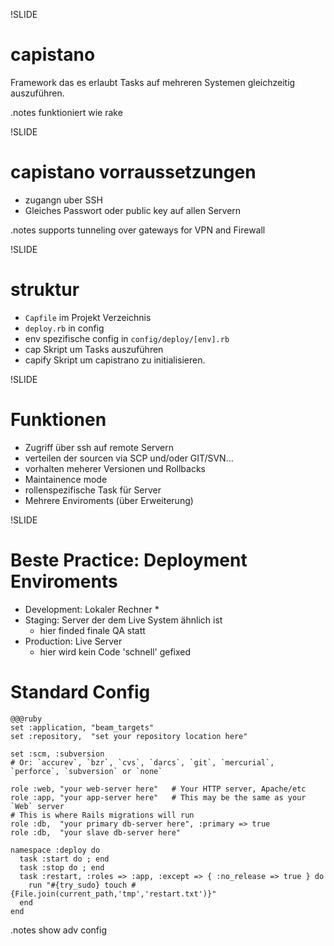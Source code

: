!SLIDE
# capistano
Framework das es erlaubt Tasks auf mehreren Systemen gleichzeitig auszuführen.

.notes funktioniert wie rake

!SLIDE
# capistano vorraussetzungen
 * zugangn uber SSH
 * Gleiches Passwort oder public key auf allen Servern

.notes supports tunneling over gateways for VPN and Firewall


!SLIDE
# struktur
  * `Capfile` im Projekt Verzeichnis
  * `deploy.rb` in config
  * env spezifische config in `config/deploy/[env].rb`
  * cap Skript um Tasks auszuführen
  * capify Skript um capistrano zu initialisieren.

!SLIDE
# Funktionen
  * Zugriff über ssh auf remote Servern
  * verteilen der sourcen via SCP und/oder GIT/SVN...
  * vorhalten meherer Versionen und Rollbacks
  * Maintainence mode 
  * rollenspezifische Task für Server
  * Mehrere Enviroments (über Erweiterung)

!SLIDE
# Beste Practice: Deployment Enviroments
  * Development: Lokaler Rechner
    * 
  * Staging: Server der dem Live System ähnlich ist
    * hier finded finale QA statt
  * Production: Live Server
    * hier wird kein Code 'schnell' gefixed

<!SLIDE smaller>
# Standard Config
  
    @@@ruby
    set :application, "beam_targets"
    set :repository,  "set your repository location here"

    set :scm, :subversion
    # Or: `accurev`, `bzr`, `cvs`, `darcs`, `git`, `mercurial`, `perforce`, `subversion` or `none`

    role :web, "your web-server here"   # Your HTTP server, Apache/etc
    role :app, "your app-server here"   # This may be the same as your `Web` server
    # This is where Rails migrations will run
    role :db,  "your primary db-server here", :primary => true 
    role :db,  "your slave db-server here"

    namespace :deploy do
      task :start do ; end
      task :stop do ; end
      task :restart, :roles => :app, :except => { :no_release => true } do
        run "#{try_sudo} touch #{File.join(current_path,'tmp','restart.txt')}"
      end
    end
    
.notes show adv config